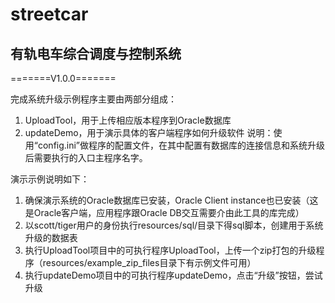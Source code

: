 # streetcar
## 有轨电车综合调度与控制系统

=======V1.0.0=======

完成系统升级示例程序主要由两部分组成：

1. UploadTool，用于上传相应版本程序到Oracle数据库
2. updateDemo，用于演示具体的客户端程序如何升级软件
说明：使用“config.ini”做程序的配置文件，在其中配置有数据库的连接信息和系统升级后需要执行的入口主程序名字。

演示示例说明如下：

1. 确保演示系统的Oracle数据库已安装，Oracle Client instance也已安装（这是Oracle客户端，应用程序跟Oracle DB交互需要介由此工具的库完成）
2. 以scott/tiger用户的身份执行resources/sql/目录下得sql脚本，创建用于系统升级的数据表
3. 执行UploadTool项目中的可执行程序UploadTool，上传一个zip打包的升级程序（resources/example_zip_files目录下有示例文件可用）
4. 执行updateDemo项目中的可执行程序updateDemo，点击“升级”按钮，尝试升级
